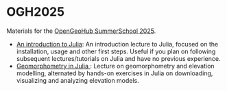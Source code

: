 # OGH2025
Materials for the [OpenGeoHub SummerSchool 2025](https://opengeohub.org/summer-school/summer-school-2025/).

- [An introduction to Julia](https://pretalx.earthmonitor.org/opengeohub-summer-school-2025/talk/ZTXMAE/): 
    An introduction lecture to Julia, focused on the installation, usage and other first steps. Useful if you plan on following subsequent lectures/tutorials on Julia and have no previous experience.
- [Geomorphometry in Julia ](https://pretalx.earthmonitor.org/opengeohub-summer-school-2025/talk/PYWBXY/):
    Lecture on geomorphometry and elevation modelling, alternated by hands-on exercises in Julia on downloading, visualizing and analyzing elevation models.

